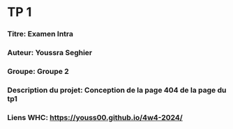 # TP 1
### Titre: Examen Intra
### Auteur: Youssra Seghier
### Groupe: Groupe 2
### Description du projet: Conception de la page 404 de la page du tp1
### Liens WHC: https://youss00.github.io/4w4-2024/




